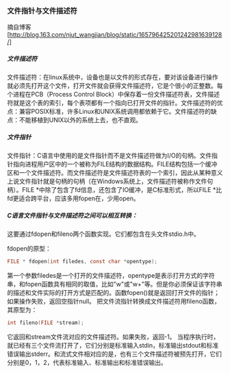 ### 文件指针与文件描述符
摘自博客[http://blog.163.com/njut_wangjian/blog/static/165796425201242981639128/]
##### 文件描述符
文件描述符：在linux系统中，设备也是以文件的形式存在，要对该设备进行操作就必须先打开这个文件，打开文件就会获得文件描述符，它是个很小的正整数。每个进程在PCB（Process Control Block）中保存着一份文件描述符表，文件描述符就是这个表的索引，每个表项都有一个指向已打开文件的指针。文件描述符的优点：兼容POSIX标准，许多Linux和UNIX系统调用都依赖于它。文件描述符的缺点：不能移植到UNIX以外的系统上去，也不直观。
##### 文件指针
文件指针：C语言中使用的是文件指针而不是文件描述符做为I/O的句柄。文件指针指向进程用户区中的一个被称为FILE结构的数据结构。FILE结构包括一个缓冲区和一个文件描述符。而文件描述符是文件描述符表的一个索引，因此从某种意义上说文件指针就是句柄的句柄（在Windows系统上，文件描述符被称作文件句柄）。FILE *中除了包含了fd信息，还包含了IO缓冲，是C标准形式，所以FILE *比fd更适合跨平台，应该多用fopen在，少用open。
##### C语言文件指针与文件描述符之间可以相互转换：

这要通过fdopen和fileno两个函数实现。它们都包含在头文件stdio.h中。

fdopen的原型： 
`````C
FILE * fdopen(int filedes, const char *opentype);
`````
第一个参数filedes是一个打开的文件描述符，opentype是表示打开方式的字符串，和fopen函数具有相同的取值，比如"w"或"w+"等。但是你必须保证该字符串的描述和文件实际的打开方式是匹配的。函数fopen()就是返回打开文件的指针；如果操作失败，返回空指针null。
把文件流指针转换成文件描述符用fileno函数，其原型为：
`````C
int fileno(FILE *stream);
`````
它返回和stream文件流对应的文件描述符。如果失败，返回-1。
当程序执行时，就已经有三个文件流打开了，它们分别是标准输入stdin，标准输出stdout和标准错误输出stderr。和流式文件相对应的是，也有三个文件描述符被预先打开，它们分别是0，1，2，代表标准输入、标准输出和标准错误输出。


